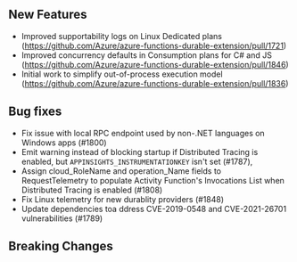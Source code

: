 ## New Features
- Improved supportability logs on Linux Dedicated plans (https://github.com/Azure/azure-functions-durable-extension/pull/1721)
- Improved concurrency defaults in Consumption plans for C# and JS (https://github.com/Azure/azure-functions-durable-extension/pull/1846)
- Initial work to simplify out-of-process execution model (https://github.com/Azure/azure-functions-durable-extension/pull/1836)

## Bug fixes
- Fix issue with local RPC endpoint used by non-.NET languages on Windows apps (#1800)
- Emit warning instead of blocking startup if Distributed Tracing is enabled, but `APPINSIGHTS_INSTRUMENTATIONKEY` isn't set (#1787),
- Assign cloud_RoleName and operation_Name fields to RequestTelemetry to populate Activity Function's Invocations List when Distributed Tracing is enabled (#1808)
- Fix Linux telemetry for new durablity providers (#1848)
- Update dependencies toa ddress CVE-2019-0548 and CVE-2021-26701 vulnerabilities (#1789)

## Breaking Changes